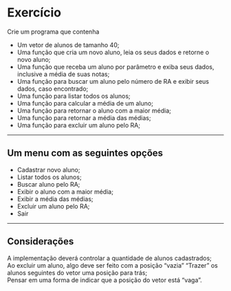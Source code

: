# Exercício
 Crie um programa que contenha<br>
* Um vetor de alunos de tamanho 40; 
* Uma função que cria um novo aluno, leia os seus dados e
retorne o novo aluno;
* Uma função que receba um aluno por parâmetro e exiba seus
dados, inclusive a média de suas notas;
* Uma função para buscar um aluno pelo número de RA e exibir
seus dados, caso encontrado;
* Uma função para listar todos os alunos;
* Uma função para calcular a média de um aluno;
* Uma função para retornar o aluno com a maior média;
* Uma função para retornar a média das médias;
* Uma função para excluir um aluno pelo RA;

-----------------------------------------------
 ## Um menu com as seguintes opções
 * Cadastrar novo aluno;
 * Listar todos os alunos;
 * Buscar aluno pelo RA;
 * Exibir o aluno com a maior média;
 * Exibir a média das médias;
 * Excluir um aluno pelo RA;
 * Sair
 
 -----------------------------------------------
## Considerações
 A implementação deverá controlar a quantidade de alunos
cadastrados;<br>
 Ao excluir um aluno, algo deve ser feito com a posição “vazia”
 “Trazer” os alunos seguintes do vetor uma posição para trás;<br>
 Pensar em uma forma de indicar que a posição do vetor está “vaga”.
